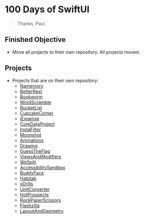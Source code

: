 # 100 Days of SwiftUI
> Thanks, Paul.

## Finished Objective
- Move all projects to their own repository. All projects moved.

## Projects
- Projects that are on their own repository:
  - [Namemory](https://github.com/mapledeveh/Namemory)
  - [BetterRest](https://github.com/mapledeveh/BetterRest)
  - [Bookworm](https://github.com/mapledeveh/Bookworm)
  - [WordScramble](https://github.com/mapledeveh/WordScramble)
  - [BucketList](https://github.com/mapledeveh/BucketList)
  - [CupcakeCorner](https://github.com/mapledeveh/CupcakeCorner)
  - [iExpense](https://github.com/mapledeveh/iExpense)
  - [CoreDataProject](https://github.com/mapledeveh/CoreDataProject)
  - [InstaFilter](https://github.com/mapledeveh/InstaFilter)
  - [Moonshot](https://github.com/mapledeveh/Moonshot)
  - [Animations](https://github.com/mapledeveh/Animations)
  - [Drawing](https://github.com/mapledeveh/Drawing)
  - [GuessTheFlag](https://github.com/mapledeveh/GuessTheFlag)
  - [ViewsAndModifiers](https://github.com/mapledeveh/ViewsAndModifiers)
  - [WeSplit](https://github.com/mapledeveh/WeSplit)
  - [AccessibilitySandbox](https://github.com/mapledeveh/AccessibilitySandbox)
  - [BuddyFace](https://github.com/mapledeveh/BuddyFace)
  - [Habitab](https://github.com/mapledeveh/Habitab)
  - [xDrills](https://github.com/mapledeveh/xDrills)
  - [UnitConverter](https://github.com/mapledeveh/UnitConverter)
  - [HotProspects](https://github.com/mapledeveh/HotProspects)
  - [RockPaperScissors](https://github.com/mapledeveh/RockPaperScissors)
  - [Flashzilla](https://github.com/mapledeveh/Flashzilla)
  - [LayoutAndGeometry](git@github.com:mapledeveh/LayoutAndGeometry)
